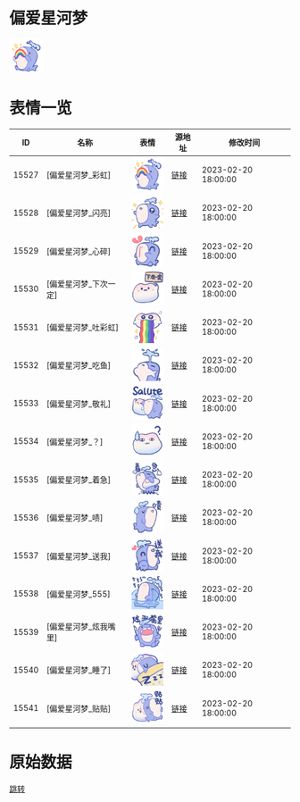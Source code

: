 # 偏爱星河梦

<img src="./cover.png" height="60" alt="cover" />

# 表情一览

|ID|名称|表情|源地址|修改时间|
|----|----|----|----|----|
|15527|[偏爱星河梦_彩虹]|<img src="./pic/015527_%5B偏爱星河梦_彩虹%5D.png" height="60" alt="彩虹"/>|[链接](https://i0.hdslb.com/bfs/garb/7b0cdc32ea22c2bd949bad80b7aae45941f3ee88.png)|2023-02-20 18:00:00|
|15528|[偏爱星河梦_闪亮]|<img src="./pic/015528_%5B偏爱星河梦_闪亮%5D.png" height="60" alt="闪亮"/>|[链接](https://i0.hdslb.com/bfs/garb/21b15605ae254a21058597903465962797134272.png)|2023-02-20 18:00:00|
|15529|[偏爱星河梦_心碎]|<img src="./pic/015529_%5B偏爱星河梦_心碎%5D.png" height="60" alt="心碎"/>|[链接](https://i0.hdslb.com/bfs/garb/d4d268b2684074266972ed898a2fc5ca4cbcfb72.png)|2023-02-20 18:00:00|
|15530|[偏爱星河梦_下次一定]|<img src="./pic/015530_%5B偏爱星河梦_下次一定%5D.png" height="60" alt="下次一定"/>|[链接](https://i0.hdslb.com/bfs/garb/a8f484b6f9b7f38052d995b6fc3e14599cb80d72.png)|2023-02-20 18:00:00|
|15531|[偏爱星河梦_吐彩虹]|<img src="./pic/015531_%5B偏爱星河梦_吐彩虹%5D.png" height="60" alt="吐彩虹"/>|[链接](https://i0.hdslb.com/bfs/garb/e5c01f78afdc19704617dcb051dec67464b42407.png)|2023-02-20 18:00:00|
|15532|[偏爱星河梦_吃鱼]|<img src="./pic/015532_%5B偏爱星河梦_吃鱼%5D.png" height="60" alt="吃鱼"/>|[链接](https://i0.hdslb.com/bfs/garb/c0f2864a9a90e8a36a4bff01507ee01bdbb1c306.png)|2023-02-20 18:00:00|
|15533|[偏爱星河梦_敬礼]|<img src="./pic/015533_%5B偏爱星河梦_敬礼%5D.png" height="60" alt="敬礼"/>|[链接](https://i0.hdslb.com/bfs/garb/b7119acf0f2fb18c5d007a874434933ee6eea5c9.png)|2023-02-20 18:00:00|
|15534|[偏爱星河梦_？]|<img src="./pic/015534_%5B偏爱星河梦_？%5D.png" height="60" alt="？"/>|[链接](https://i0.hdslb.com/bfs/garb/29c4a6314ed0296ab6660e9d2b92f99200b955b1.png)|2023-02-20 18:00:00|
|15535|[偏爱星河梦_着急]|<img src="./pic/015535_%5B偏爱星河梦_着急%5D.png" height="60" alt="着急"/>|[链接](https://i0.hdslb.com/bfs/garb/e69ac2d3499963360d34391e38503a25fcffae91.png)|2023-02-20 18:00:00|
|15536|[偏爱星河梦_啧]|<img src="./pic/015536_%5B偏爱星河梦_啧%5D.png" height="60" alt="啧"/>|[链接](https://i0.hdslb.com/bfs/garb/58919d8ee9606c432ddd0b65f5101c7ba26c317e.png)|2023-02-20 18:00:00|
|15537|[偏爱星河梦_送我]|<img src="./pic/015537_%5B偏爱星河梦_送我%5D.png" height="60" alt="送我"/>|[链接](https://i0.hdslb.com/bfs/garb/ff94a13528a9ec8e337cb1f6519151066e4bcd64.png)|2023-02-20 18:00:00|
|15538|[偏爱星河梦_555]|<img src="./pic/015538_%5B偏爱星河梦_555%5D.png" height="60" alt="555"/>|[链接](https://i0.hdslb.com/bfs/garb/887edc0c3603e5714973ddb0647d30d138d48084.png)|2023-02-20 18:00:00|
|15539|[偏爱星河梦_炫我嘴里]|<img src="./pic/015539_%5B偏爱星河梦_炫我嘴里%5D.png" height="60" alt="炫我嘴里"/>|[链接](https://i0.hdslb.com/bfs/garb/7530c420c842551cab3f530994680a97324747a4.png)|2023-02-20 18:00:00|
|15540|[偏爱星河梦_睡了]|<img src="./pic/015540_%5B偏爱星河梦_睡了%5D.png" height="60" alt="睡了"/>|[链接](https://i0.hdslb.com/bfs/garb/7e568766cc4b38de3453344d46999386d4f7d77e.png)|2023-02-20 18:00:00|
|15541|[偏爱星河梦_贴贴]|<img src="./pic/015541_%5B偏爱星河梦_贴贴%5D.png" height="60" alt="贴贴"/>|[链接](https://i0.hdslb.com/bfs/garb/6e41cee8904d2f3f76d6387cfbc821744b9604dc.png)|2023-02-20 18:00:00|

# 原始数据

[跳转](./raw.json)

